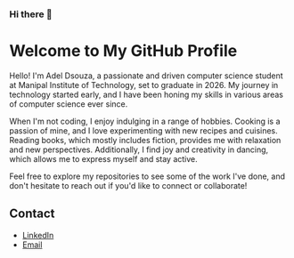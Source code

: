 ### Hi there 👋
# Welcome to My GitHub Profile

Hello! I'm Adel Dsouza, a passionate and driven computer science student at Manipal Institute of Technology, set to graduate in 2026. My journey in technology started early, and I have been honing my skills in various areas of computer science ever since.

When I'm not coding, I enjoy indulging in a range of hobbies. Cooking is a passion of mine, and I love experimenting with new recipes and cuisines. Reading books, which mostly includes fiction, provides me with relaxation and new perspectives. Additionally, I find joy and creativity in dancing, which allows me to express myself and stay active.

Feel free to explore my repositories to see some of the work I've done, and don't hesitate to reach out if you'd like to connect or collaborate!


## Contact
- [LinkedIn](https://www.linkedin.com/in/adel-dsouza-6a654b305/)
- [Email](mailto:adeldsouza8@gmail.com)

<!--
**Addysd/Addysd** is a ✨ _special_ ✨ repository because its `README.md` (this file) appears on your GitHub profile.

Here are some ideas to get you started:

- 🔭 I’m currently working on ...
- 🌱 I’m currently learning ...
- 👯 I’m looking to collaborate on ...
- 🤔 I’m looking for help with ...
- 💬 Ask me about ...
- 📫 How to reach me: ...
- 😄 Pronouns: ...
- ⚡ Fun fact: ...
-->
